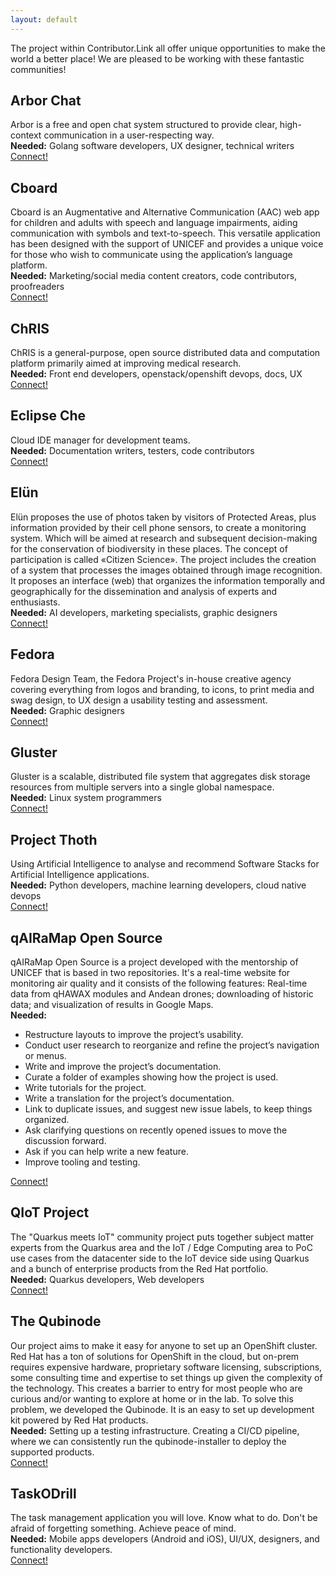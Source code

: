 ```yaml
---
layout: default
---
```


The project within Contributor.Link all offer unique opportunities to make the world a better place! We are pleased to be working with these fantastic communities!

## Arbor Chat
Arbor is a free and open chat system structured to provide clear, high-context communication in a user-respecting way.<br>
__Needed:__ Golang software developers, UX designer, technical writers<br>
[Connect!](https://arbor.chat)

## Cboard
Cboard is an Augmentative and Alternative Communication (AAC) web app for children and adults with speech and language impairments, aiding communication with symbols and text-to-speech. This versatile application has been designed with the support of UNICEF and provides a unique voice for those who wish to communicate using the application’s language platform.<br>
__Needed:__ Marketing/social media content creators, code contributors, proofreaders<br>
[Connect!](https://github.com/cboard-org/cboard)

## ChRIS
ChRIS is a general-purpose, open source distributed data and computation platform primarily aimed at improving medical research.<br>
__Needed:__ Front end developers, openstack/openshift devops, docs, UX<br>
[Connect!](http://chrisproject.org)

## Eclipse Che
Cloud IDE manager for development teams.<br>
__Needed:__ Documentation writers, testers, code contributors<br>
[Connect!](https://github.com/eclipse/che/blob/master/CONTRIBUTING.md)

## Elün
Elün proposes the use of photos taken by visitors of Protected Areas, plus information provided by their cell phone sensors, to create a monitoring system. Which will be aimed at research and subsequent decision-making for the conservation of biodiversity in these places. The concept of participation is called «Citizen Science». The project includes the creation of a system that processes the images obtained through image recognition. It proposes an interface (web) that organizes the information temporally and geographically for the dissemination and analysis of experts and enthusiasts. <br>
__Needed:__ AI developers, marketing specialists, graphic designers <br>
[Connect!](https://ingenieria.udd.cl/centroid/laboratorios-de-investigacion/extreme-environmental-lab/#!/modal/272/elun-sistema-colaborativo-de-monitoreo-para-areas-protegidas-de-chile)

## Fedora
Fedora Design Team, the Fedora Project's in-house creative agency covering everything from logos and branding, to icons, to print media and swag design, to UX design a usability testing and assessment.<br>
__Needed:__ Graphic designers<br>
[Connect!](https://pagure.io/design)

## Gluster
Gluster is a scalable, distributed file system that aggregates disk storage resources from multiple servers into a single global namespace.<br>
__Needed:__ Linux system programmers<br>
[Connect!](https://www.gluster.org/community/)

## Project Thoth
Using Artificial Intelligence to analyse and recommend Software Stacks for Artificial Intelligence applications.<br>
__Needed:__ Python developers, machine learning developers, cloud native devops<br>
[Connect!](https://github.com/thoth-station)

## qAIRaMap Open Source
qAIRaMap Open Source is a project developed with the mentorship of UNICEF that is based in two repositories. It's a real-time website for monitoring air quality and it consists of the following features: Real-time data from qHAWAX modules and Andean drones; downloading of historic data; and visualization of results in Google Maps.<br>
__Needed:__ 
- Restructure layouts to improve the project’s usability.
- Conduct user research to reorganize and refine the project’s navigation or menus.
- Write and improve the project’s documentation.
- Curate a folder of examples showing how the project is used.
- Write tutorials for the project.
- Write a translation for the project’s documentation.
- Link to duplicate issues, and suggest new issue labels, to keep things organized.
- Ask clarifying questions on recently opened issues to move the discussion forward.
- Ask if you can help write a new feature.
- Improve tooling and testing.<br>
 
[Connect!](https://qaira.github.io/)

## QIoT Project
The "Quarkus meets IoT" community project puts together subject matter experts from the Quarkus area and the IoT / Edge Computing area to PoC use cases from the datacenter side to the IoT device side using Quarkus and a bunch of enterprise products from the Red Hat portfolio.<br>
__Needed:__ Quarkus developers, Web developers<br>
[Connect!](https://qiot-project.github.io/)

## The Qubinode
Our project aims to make it easy for anyone to set up an OpenShift cluster. Red Hat has a ton of solutions for OpenShift in the cloud, but on-prem requires expensive hardware, proprietary software licensing, subscriptions, some consulting time and expertise to set things up given the complexity of the technology. This creates a barrier to entry for most people who are curious and/or wanting to explore at home or in the lab. To solve this problem, we developed the Qubinode. It is an easy to set up development kit powered by Red Hat products.<br>
__Needed:__ Setting up a testing infrastructure. Creating a CI/CD pipeline, where we can consistently run the qubinode-installer to deploy the supported products.<br>
[Connect!](https://www.qubinode.io/)

## TaskODrill
The task management application you will love. Know what to do. Don't be afraid of forgetting something. Achieve peace of mind.<br>
__Needed:__ Mobile apps developers (Android and iOS), UI/UX, designers, and functionality developers.<br>
[Connect!](https://github.com/fcano/taskodrill)



